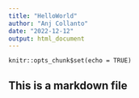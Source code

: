 ```yaml
---
title: "HelloWorld"
author: "Anj Collanto"
date: "2022-12-12"
output: html_document
---
```


```{r setup, include=FALSE}
knitr::opts_chunk$set(echo = TRUE)
```

## This is a markdown file